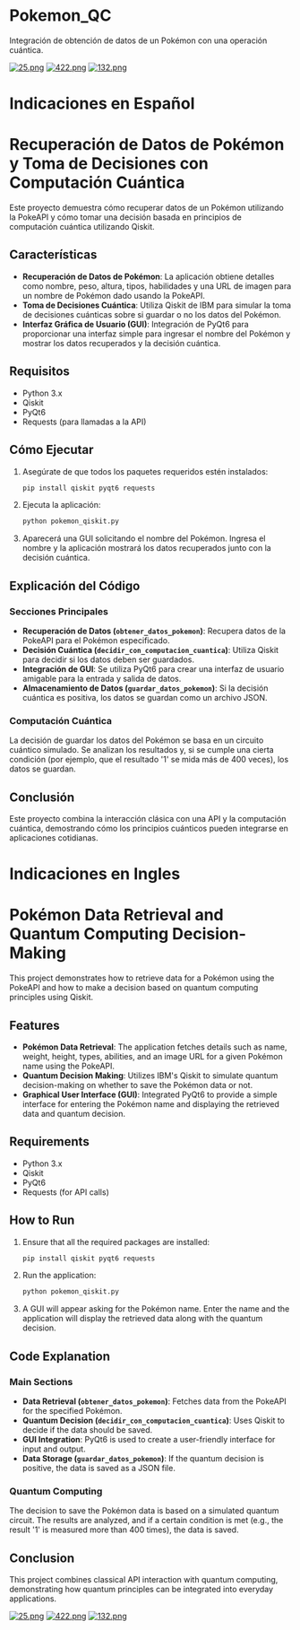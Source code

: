 # Pokemon_QC
Integración de obtención de datos de un Pokémon con una operación cuántica.

[![25.png](https://i.postimg.cc/mhfWdXdh/25.png)](https://postimg.cc/RJRYhRxz)
[![422.png](https://i.postimg.cc/vHhc15Df/422.png)](https://postimg.cc/tY1XwZ34)
[![132.png](https://i.postimg.cc/KYnfL9TJ/132.png)](https://postimg.cc/kVgWPvfb)

# Indicaciones en Español
# Recuperación de Datos de Pokémon y Toma de Decisiones con Computación Cuántica

Este proyecto demuestra cómo recuperar datos de un Pokémon utilizando la PokeAPI y cómo tomar una decisión basada en principios de computación cuántica utilizando Qiskit.

## Características

- **Recuperación de Datos de Pokémon**: La aplicación obtiene detalles como nombre, peso, altura, tipos, habilidades y una URL de imagen para un nombre de Pokémon dado usando la PokeAPI.
- **Toma de Decisiones Cuántica**: Utiliza Qiskit de IBM para simular la toma de decisiones cuánticas sobre si guardar o no los datos del Pokémon.
- **Interfaz Gráfica de Usuario (GUI)**: Integración de PyQt6 para proporcionar una interfaz simple para ingresar el nombre del Pokémon y mostrar los datos recuperados y la decisión cuántica.

## Requisitos

- Python 3.x
- Qiskit
- PyQt6
- Requests (para llamadas a la API)

## Cómo Ejecutar

1. Asegúrate de que todos los paquetes requeridos estén instalados:

    ```bash
    pip install qiskit pyqt6 requests
    ```

2. Ejecuta la aplicación:

    ```bash
    python pokemon_qiskit.py
    ```

3. Aparecerá una GUI solicitando el nombre del Pokémon. Ingresa el nombre y la aplicación mostrará los datos recuperados junto con la decisión cuántica.

## Explicación del Código

### Secciones Principales

- **Recuperación de Datos (`obtener_datos_pokemon`)**: Recupera datos de la PokeAPI para el Pokémon especificado.
- **Decisión Cuántica (`decidir_con_computacion_cuantica`)**: Utiliza Qiskit para decidir si los datos deben ser guardados.
- **Integración de GUI**: Se utiliza PyQt6 para crear una interfaz de usuario amigable para la entrada y salida de datos.
- **Almacenamiento de Datos (`guardar_datos_pokemon`)**: Si la decisión cuántica es positiva, los datos se guardan como un archivo JSON.

### Computación Cuántica

La decisión de guardar los datos del Pokémon se basa en un circuito cuántico simulado. Se analizan los resultados y, si se cumple una cierta condición (por ejemplo, que el resultado '1' se mida más de 400 veces), los datos se guardan.

## Conclusión

Este proyecto combina la interacción clásica con una API y la computación cuántica, demostrando cómo los principios cuánticos pueden integrarse en aplicaciones cotidianas.


# Indicaciones en Ingles
# Pokémon Data Retrieval and Quantum Computing Decision-Making

This project demonstrates how to retrieve data for a Pokémon using the PokeAPI and how to make a decision based on quantum computing principles using Qiskit.

## Features

- **Pokémon Data Retrieval**: The application fetches details such as name, weight, height, types, abilities, and an image URL for a given Pokémon name using the PokeAPI.
- **Quantum Decision Making**: Utilizes IBM's Qiskit to simulate quantum decision-making on whether to save the Pokémon data or not.
- **Graphical User Interface (GUI)**: Integrated PyQt6 to provide a simple interface for entering the Pokémon name and displaying the retrieved data and quantum decision.

## Requirements

- Python 3.x
- Qiskit
- PyQt6
- Requests (for API calls)

## How to Run

1. Ensure that all the required packages are installed:

    ```bash
    pip install qiskit pyqt6 requests
    ```

2. Run the application:

    ```bash
    python pokemon_qiskit.py
    ```

3. A GUI will appear asking for the Pokémon name. Enter the name and the application will display the retrieved data along with the quantum decision.

## Code Explanation

### Main Sections

- **Data Retrieval (`obtener_datos_pokemon`)**: Fetches data from the PokeAPI for the specified Pokémon.
- **Quantum Decision (`decidir_con_computacion_cuantica`)**: Uses Qiskit to decide if the data should be saved.
- **GUI Integration**: PyQt6 is used to create a user-friendly interface for input and output.
- **Data Storage (`guardar_datos_pokemon`)**: If the quantum decision is positive, the data is saved as a JSON file.

### Quantum Computing

The decision to save the Pokémon data is based on a simulated quantum circuit. The results are analyzed, and if a certain condition is met (e.g., the result '1' is measured more than 400 times), the data is saved.

## Conclusion

This project combines classical API interaction with quantum computing, demonstrating how quantum principles can be integrated into everyday applications.

[![25.png](https://i.postimg.cc/mhfWdXdh/25.png)](https://postimg.cc/RJRYhRxz)
[![422.png](https://i.postimg.cc/vHhc15Df/422.png)](https://postimg.cc/tY1XwZ34)
[![132.png](https://i.postimg.cc/KYnfL9TJ/132.png)](https://postimg.cc/kVgWPvfb)

